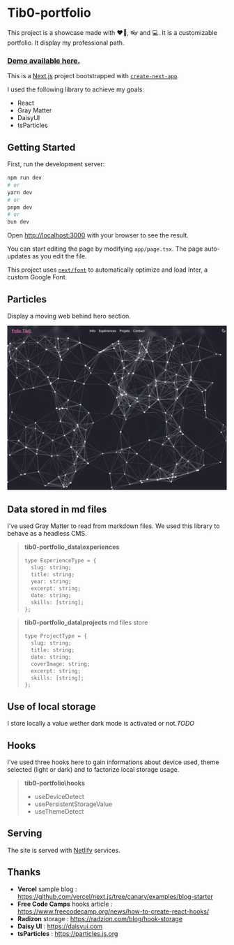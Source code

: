 # Tib0-portfolio

This project is a showcase made with ❤️‍🔥, 👓 and 💻. It is a customizable portfolio. It display my professional path. 

### [Demo available here.](https://tib0-portfolio.netlify.app)

This is a [Next.js](https://nextjs.org/) project bootstrapped with [`create-next-app`](https://github.com/vercel/next.js/tree/canary/packages/create-next-app).

I used the following library to achieve my goals:
 - React
 - Gray Matter
 - DaisyUI
 - tsParticles

## Getting Started

First, run the development server:

```bash
npm run dev
# or
yarn dev
# or
pnpm dev
# or
bun dev
```

Open [http://localhost:3000](http://localhost:3000) with your browser to see the result.

You can start editing the page by modifying `app/page.tsx`. The page auto-updates as you edit the file.

This project uses [`next/font`](https://nextjs.org/docs/basic-features/font-optimization) to automatically optimize and load Inter, a custom Google Font.

## Particles

Display a moving web behind hero section.

![The San Juan Mountains are beautiful!](imgTsParticle.png)

## Data stored in md files

I've used Gray Matter to read from markdown files. We used this library to behave as a headless CMS.

> **tib0-portfolio\_data\experiences** 
> 
> ```
> type ExperienceType = {
>   slug: string;
>   title: string;
>   year: string;
>   excerpt: string;
>   date: string;
>   skills: [string];
> };
> ```

> **tib0-portfolio\_data\projects** md files store
> 
> ```
> type ProjectType = {
>   slug: string;
>   title: string;
>   date: string;
>   coverImage: string;
>   excerpt: string;
>   skills: [string];
> };
> ```

## Use of local storage

I store locally a value wether dark mode is activated or not.*TODO*

## Hooks

I've used three hooks here to gain informations about device used, theme selected (light or dark) and to factorize local storage usage.

> **tib0-portfolio\hooks**
> - useDeviceDetect
> - usePersistentStorageValue
> - useThemeDetect

## Serving

The site is served with [Netlify](https://www.netlify.com) services.

## Thanks

- **Vercel** sample blog : <https://github.com/vercel/next.js/tree/canary/examples/blog-starter>
- **Free Code Camps** hooks article : <https://www.freecodecamp.org/news/how-to-create-react-hooks/>
- **Radizon** storage : <https://radzion.com/blog/hook-storage>
- **Daisy UI** : <https://daisyui.com>
- **tsParticles** : <https://particles.js.org>
